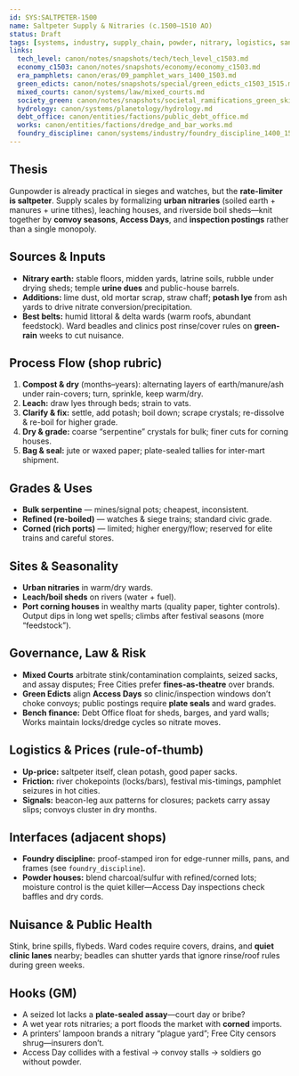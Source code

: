 ```yaml
---
id: SYS:SALTPETER-1500
name: Saltpeter Supply & Nitraries (c.1500–1510 AO)
status: Draft
tags: [systems, industry, supply_chain, powder, nitrary, logistics, sanitation]
links:
  tech_level: canon/notes/snapshots/tech/tech_level_c1503.md
  economy_c1503: canon/notes/snapshots/economy/economy_c1503.md
  era_pamphlets: canon/eras/09_pamphlet_wars_1400_1503.md
  green_edicts: canon/notes/snapshots/special/green_edicts_c1503_1515.md
  mixed_courts: canon/systems/law/mixed_courts.md
  society_green: canon/notes/snapshots/societal_ramifications_green_skies_c1503_1530.md
  hydrology: canon/systems/planetology/hydrology.md
  debt_office: canon/entities/factions/public_debt_office.md
  works: canon/entities/factions/dredge_and_bar_works.md
  foundry_discipline: canon/systems/industry/foundry_discipline_1400_1550.md
---
```


## Thesis
Gunpowder is already practical in sieges and watches, but the **rate-limiter is saltpeter**. Supply scales by formalizing **urban nitraries** (soiled earth + manures + urine tithes), leaching houses, and riverside boil sheds—knit together by **convoy seasons**, **Access Days**, and **inspection postings** rather than a single monopoly.

## Sources & Inputs
- **Nitrary earth:** stable floors, midden yards, latrine soils, rubble under drying sheds; temple **urine dues** and public-house barrels.
- **Additions:** lime dust, old mortar scrap, straw chaff; **potash lye** from ash yards to drive nitrate conversion/precipitation.
- **Best belts:** humid littoral & delta wards (warm roofs, abundant feedstock). Ward beadles and clinics post rinse/cover rules on **green-rain** weeks to cut nuisance.

## Process Flow (shop rubric)
1) **Compost & dry** (months–years): alternating layers of earth/manure/ash under rain-covers; turn, sprinkle, keep warm/dry.  
2) **Leach:** draw lyes through beds; strain to vats.  
3) **Clarify & fix:** settle, add potash; boil down; scrape crystals; re-dissolve & re-boil for higher grade.  
4) **Dry & grade:** coarse “serpentine” crystals for bulk; finer cuts for corning houses.  
5) **Bag & seal:** jute or waxed paper; plate-sealed tallies for inter-mart shipment.

## Grades & Uses
- **Bulk serpentine** — mines/signal pots; cheapest, inconsistent.  
- **Refined (re-boiled)** — watches & siege trains; standard civic grade.  
- **Corned (rich ports)** — limited; higher energy/flow; reserved for elite trains and careful stores.

## Sites & Seasonality
- **Urban nitraries** in warm/dry wards.  
- **Leach/boil sheds** on rivers (water + fuel).  
- **Port corning houses** in wealthy marts (quality paper, tighter controls).  
Output dips in long wet spells; climbs after festival seasons (more “feedstock”).

## Governance, Law & Risk
- **Mixed Courts** arbitrate stink/contamination complaints, seized sacks, and assay disputes; Free Cities prefer **fines-as-theatre** over brands.  
- **Green Edicts** align **Access Days** so clinic/inspection windows don’t choke convoys; public postings require **plate seals** and ward grades.  
- **Bench finance:** Debt Office float for sheds, barges, and yard walls; Works maintain locks/dredge cycles so nitrate moves.

## Logistics & Prices (rule-of-thumb)
- **Up-price:** saltpeter itself, clean potash, good paper sacks.  
- **Friction:** river chokepoints (locks/bars), festival mis-timings, pamphlet seizures in hot cities.  
- **Signals:** beacon-leg aux patterns for closures; packets carry assay slips; convoys cluster in dry months.

## Interfaces (adjacent shops)
- **Foundry discipline:** proof-stamped iron for edge-runner mills, pans, and frames (see `foundry_discipline`).  
- **Powder houses:** blend charcoal/sulfur with refined/corned lots; moisture control is the quiet killer—Access Day inspections check baffles and dry cords.

## Nuisance & Public Health
Stink, brine spills, flybeds. Ward codes require covers, drains, and **quiet clinic lanes** nearby; beadles can shutter yards that ignore rinse/roof rules during green weeks.

## Hooks (GM)
- A seized lot lacks a **plate-sealed assay**—court day or bribe?  
- A wet year rots nitraries; a port floods the market with **corned** imports.  
- A printers’ lampoon brands a nitrary “plague yard”; Free City censors shrug—insurers don’t.  
- Access Day collides with a festival → convoy stalls → soldiers go without powder.
